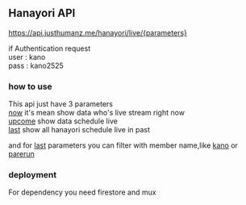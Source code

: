 ## Hanayori API

https://api.justhumanz.me/hanayori/live/{parameters}

if Authentication request  
user : kano  
pass : kano2525

### how to use
This api just have 3 parameters  
[now](https://api.justhumanz.me/hanayori/live/now) it's mean show data who's live stream right now  
[upcome](https://api.justhumanz.me/hanayori/live/upcome) show data schedule live  
[last](https://api.justhumanz.me/hanayori/live/last) show all hanayori schedule live in past

and for [last](https://api.justhumanz.me/hanayori/live/last) parameters you can filter with member name,like [kano](https://api.justhumanz.me/hanayori/live/last/kano) or [parerun](https://api.justhumanz.me/hanayori/live/last/parerun)

### deployment
For dependency you need firestore and mux

